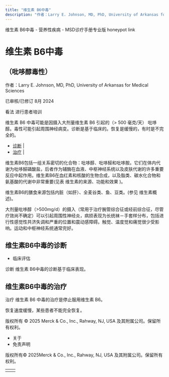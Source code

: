 ```yaml
---
title: "维生素 B6中毒"
description: "作者：Larry E. Johnson, MD, PhD, University of Arkansas for Medical Sciences"
---
```


﻿维生素 B6中毒 - 营养性疾病 - MSD诊疗手册专业版 honeypot link

# 维生素 B6中毒

## （吡哆醇毒性）

作者：Larry E. Johnson, MD, PhD, University of Arkansas for Medical Sciences

已审核/已修订 8月 2024

看法 进行患者培训

维生素 B6 中毒可能是因摄入大剂量维生素 B6 引起的（> 500 毫克/天） 吡哆醇。毒性可能引起周围神经病变。诊断是基于临床的。恢复是缓慢的，有时是不完全的。

- [诊断](#诊断_v92640233_zh) \|
- [治疗](#治疗_v92640240_zh) \|

维生素B6包括一组关系密切的化合物：吡哆醇、吡哆醛和吡哆胺。它们在体内代谢为吡哆醛磷酸盐，后者作为辅酶在血液、中枢神经系统以及皮肤代谢的许多重要反应中起作用。维生素B6在血红素和核酸的生物合成，以及脂类、碳水化合物和氨基酸的代谢中非常重要(见表 维生素的来源、功能和效果 )。

维生素B6的膳食来源包括内脏（如肝）、全麦谷类、鱼、豆类。(参见 维生素概述)。

大剂量吡哆醇（>500mg/d）的摄入（常用于治疗腕管综合征或经前综合征，尽管疗效尚不确定）可以引起周围性神经炎，病损表现为长统袜－手套样分布，包括进行性感觉性共济失调和严重的位置和震动感障碍。触觉、温度觉和痛觉很少受影响。运动和中枢神经系统通常完好。

## 维生素B6中毒的诊断

- 临床评估


诊断 维生素 B6中毒的诊断基于临床表现。

## 维生素B6中毒的治疗

治疗 维生素 B6 中毒的治疗是停止服用维生素 B6。

恢复速度缓慢，某些患者不能完全恢复。



版权所有 © 2025
Merck & Co., Inc., Rahway, NJ, USA 及其附属公司。保留所有权利。

- 关于
- 免责声明

版权所有© 2025Merck & Co., Inc., Rahway, NJ, USA 及其附属公司。保留所有权利。

|     |     |
| --- | --- |
|  |  |